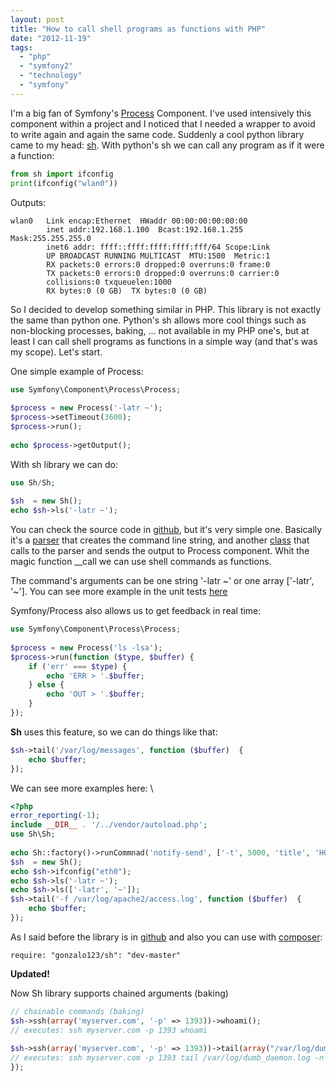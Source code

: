 ```yaml
---
layout: post
title: "How to call shell programs as functions with PHP"
date: "2012-11-19"
tags: 
  - "php"
  - "symfony2"
  - "technology"
  - "symfony"
---
```


I'm a big fan of Symfony's [Process](http://symfony.com/doc/2.0/components/process.html) Component. I've used intensively this component within a project and I noticed that I needed a wrapper to avoid to write again and again the same code. Suddenly a cool python library came to my head: [sh](http://amoffat.github.com/sh/). With python's sh we can call any program as if it were a function:

```python
from sh import ifconfig
print(ifconfig("wlan0"))
```

Outputs:

```commandline
wlan0   Link encap:Ethernet  HWaddr 00:00:00:00:00:00
        inet addr:192.168.1.100  Bcast:192.168.1.255  Mask:255.255.255.0
        inet6 addr: ffff::ffff:ffff:ffff:fff/64 Scope:Link
        UP BROADCAST RUNNING MULTICAST  MTU:1500  Metric:1
        RX packets:0 errors:0 dropped:0 overruns:0 frame:0
        TX packets:0 errors:0 dropped:0 overruns:0 carrier:0
        collisions:0 txqueuelen:1000
        RX bytes:0 (0 GB)  TX bytes:0 (0 GB)
```

So I decided to develop something similar in PHP. This library is not exactly the same than python one. Python's sh allows more cool things such as non-blocking processes, baking, ... not available in my PHP one's, but at least I can call shell programs as functions in a simple way (and that's was my scope). Let's start.

One simple example of Process:

```php
use Symfony\Component\Process\Process;
 
$process = new Process('-latr ~');
$process->setTimeout(3600);
$process->run();
 
echo $process->getOutput();
```

With sh library we can do: 

```php
use Sh/Sh;
 
$sh  = new Sh();
echo $sh->ls('-latr ~');
```

You can check the source code in [github](https://github.com/gonzalo123/sh), but it's very simple one. Basically it's a [parser](https://github.com/gonzalo123/sh/blob/master/lib/Sh/Parser.php) that creates the command line string, and another [class](https://github.com/gonzalo123/sh/blob/master/lib/Sh/Sh.php) that calls to the parser and sends the output to Process component. Whit the magic function __call we can use shell commands as functions.

The command's arguments can be one string '-latr ~' or one array ['-latr', '~']. You can see more example in the unit tests [here](https://github.com/gonzalo123/sh/blob/master/tests/ParserTest.php)

Symfony/Process also allows us to get feedback in real time:

```php
use Symfony\Component\Process\Process;
 
$process = new Process('ls -lsa');
$process->run(function ($type, $buffer) {
    if ('err' === $type) {
        echo 'ERR > '.$buffer;
    } else {
        echo 'OUT > '.$buffer;
    }
});
```

**Sh** uses this feature, so we can do things like that: 
```php
$sh->tail('/var/log/messages', function ($buffer)  {
    echo $buffer;
});
```

We can see more examples here: \

```php
<?php
error_reporting(-1);
include __DIR__ . '/../vendor/autoload.php';
use Sh\Sh;
 
echo Sh::factory()->runCommnad('notify-send', ['-t', 5000, 'title', 'HOLA']);
$sh  = new Sh();
echo $sh->ifconfig("eth0");
echo $sh->ls('-latr ~');
echo $sh->ls(['-latr', '~']);
$sh->tail('-f /var/log/apache2/access.log', function ($buffer)  {
    echo $buffer;
});
```

As I said before the library is in [github](https://github.com/gonzalo123/sh) and also you can use with [composer](https://packagist.org/packages/gonzalo123/sh):

```commandline
require: "gonzalo123/sh": "dev-master"
```

**Updated!**

Now Sh library supports chained arguments (baking)

```php
// chainable commands (baking)
$sh->ssh(array('myserver.com', '-p' => 1393))->whoami();
// executes: ssh myserver.com -p 1393 whoami
 
$sh->ssh(array('myserver.com', '-p' => 1393))->tail(array("/var/log/dumb_daemon.log", 'n' => 100));
// executes: ssh myserver.com -p 1393 tail /var/log/dumb_daemon.log -n 100
});
```
